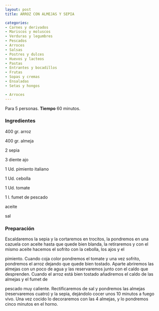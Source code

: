```yaml
---
layout: post
title: ARROZ CON ALMEJAS Y SEPIA

categories:
- Carnes y derivados
- Mariscos y moluscos
- Verduras y legumbres
- Pescados
- Arroces
- Salsas
- Postres y dulces
- Huevos y lacteos
- Pastas
- Entrantes y bocadillos
- Frutas
- Sopas y cremas
- Ensaladas
- Setas y hongos

- Arroces
---
```

Para 5 personas.
<b>Tiempo</b> 60 minutos.

<h3>Ingredientes</h3>

400 gr. arroz

400 gr. almeja

2 sepia

3 diente ajo

1 Ud. pimiento italiano

1 Ud. cebolla

1 Ud. tomate

1 l. fumet de pescado

aceite

sal

<h3>Preparación</h3>

Escaldaremos la sepia y la cortaremos en trocitos, la pondremos en una cazuela con aceite hasta que quede bien blanda, la retiraremos y con el mismo aceite hacemos el sofrito con la cebolla, los ajos y el

pimiento. Cuando coja color pondremos el tomate y una vez sofrito, pondremos el arroz dejando que quede bien tostado. Aparte abriremos las almejas con un poco de agua y las reservaremos junto con el caldo que desprenden. Cuando el arroz está bien tostado añadiremos el caldo de las almejas y el fumet de

pescado muy caliente. Rectificaremos de sal y pondremos las almejas (reservaremos cuatro) y la sepia, dejándolo cocer unos 10 minutos a fuego vivo. Una vez cocido lo decoraremos con las 4 almejas, y lo pondremos cinco minutos en el horno.

